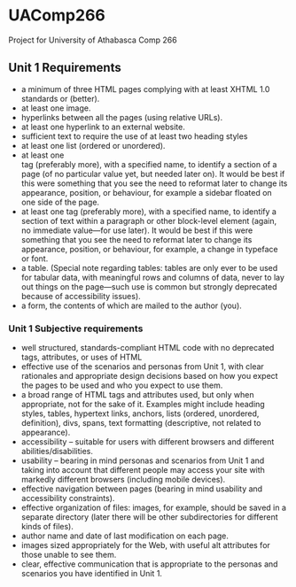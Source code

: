 # UAComp266
Project for University of Athabasca Comp 266 
## Unit 1 Requirements
* a minimum of three HTML pages complying with at least XHTML 1.0 standards or (better).
* at least one image.
* hyperlinks between all the pages (using relative URLs).
* at least one hyperlink to an external website.
* sufficient text to require the use of at least two heading styles
* at least one list (ordered or unordered).
* at least one <div> tag (preferably more), with a specified name, to identify a section of a page (of no particular value yet, but needed later on). It would be best if this were something that you see the need to reformat later to change its appearance, position, or behaviour, for example a sidebar floated on one side of the page.
* at least one <span> tag (preferably more), with a specified name, to identify a section of text within a paragraph or other block-level element (again, no immediate value—for use later). It would be best if this were something that you see the need to reformat later to change its appearance, position, or behaviour, for example, a change in typeface or font.
* a table. (Special note regarding tables: tables are only ever to be used for tabular data, with meaningful rows and columns of data, never to lay out things on the page—such use is common but strongly deprecated because of accessibility issues).
* a form, the contents of which are mailed to the author (you).

### Unit 1 Subjective requirements
* well structured, standards-compliant HTML code with no deprecated tags, attributes, or uses of HTML
* effective use of the scenarios and personas from Unit 1, with clear rationales and appropriate design decisions based on how you expect the pages to be used and who you expect to use them.
* a broad range of HTML tags and attributes used, but only when appropriate, not for the sake of it. Examples might include heading styles, tables, hypertext links, anchors, lists (ordered, unordered, definition), divs, spans, text formatting (descriptive, not related to appearance).
* accessibility – suitable for users with different browsers and different abilities/disabilities.
* usability – bearing in mind personas and scenarios from Unit 1 and taking into account that different people may access your site with markedly different browsers (including mobile devices).
* effective navigation between pages (bearing in mind usability and accessibility constraints).
* effective organization of files: images, for example, should be saved in a separate directory (later there will be other subdirectories for different kinds of files).
* author name and date of last modification on each page.
* images sized appropriately for the Web, with useful alt attributes for those unable to see them.
* clear, effective communication that is appropriate to the personas and scenarios you have identified in Unit 1.
